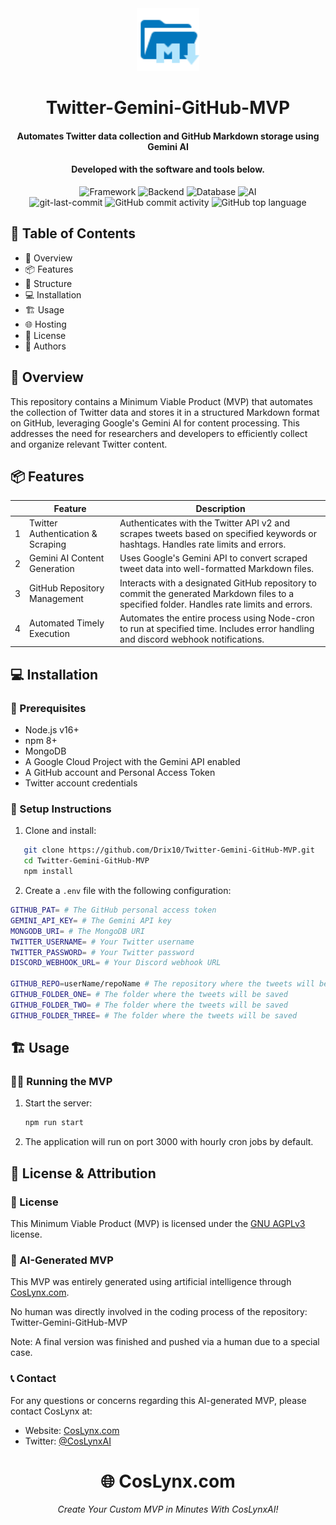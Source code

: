 <div class="hero-icon" align="center">
  <img src="https://raw.githubusercontent.com/PKief/vscode-material-icon-theme/ec559a9f6bfd399b82bb44393651661b08aaf7ba/icons/folder-markdown-open.svg" width="100" />
</div>

<h1 align="center">
Twitter-Gemini-GitHub-MVP
</h1>
<h4 align="center">Automates Twitter data collection and GitHub Markdown storage using Gemini AI</h4>
<h4 align="center">Developed with the software and tools below.</h4>
<div class="badges" align="center">
  <img src="https://img.shields.io/badge/Framework-Node.js%20with%20Express.js-blue" alt="Framework">
  <img src="https://img.shields.io/badge/Backend-JavaScript-red" alt="Backend">
  <img src="https://img.shields.io/badge/Database-MongoDB-blue" alt="Database">
  <img src="https://img.shields.io/badge/AI-Google%20Gemini-black" alt="AI">
</div>
<div class="badges" align="center">
  <img src="https://img.shields.io/github/last-commit/Drix10/Twitter-Gemini-GitHub-MVP?style=flat-square&color=5D6D7E" alt="git-last-commit" />
  <img src="https://img.shields.io/github/commit-activity/m/Drix10/Twitter-Gemini-GitHub-MVP?style=flat-square&color=5D6D7E" alt="GitHub commit activity" />
  <img src="https://img.shields.io/github/languages/top/Drix10/Twitter-Gemini-GitHub-MVP?style=flat-square&color=5D6D7E" alt="GitHub top language" />
</div>

## 📑 Table of Contents

- 📍 Overview
- 📦 Features
- 📂 Structure
- 💻 Installation
- 🏗️ Usage
- 🌐 Hosting
- 📄 License
- 👏 Authors

## 📍 Overview

This repository contains a Minimum Viable Product (MVP) that automates the collection of Twitter data and stores it in a structured Markdown format on GitHub, leveraging Google's Gemini AI for content processing. This addresses the need for researchers and developers to efficiently collect and organize relevant Twitter content.

## 📦 Features

|     | Feature                           | Description                                                                                                                                 |
| --- | --------------------------------- | ------------------------------------------------------------------------------------------------------------------------------------------- |
| 1   | Twitter Authentication & Scraping | Authenticates with the Twitter API v2 and scrapes tweets based on specified keywords or hashtags. Handles rate limits and errors.           |
| 2   | Gemini AI Content Generation      | Uses Google's Gemini API to convert scraped tweet data into well-formatted Markdown files.                                                  |
| 3   | GitHub Repository Management      | Interacts with a designated GitHub repository to commit the generated Markdown files to a specified folder. Handles rate limits and errors. |
| 4   | Automated Timely Execution        | Automates the entire process using Node-cron to run at specified time. Includes error handling and discord webhook notifications.           |

## 💻 Installation

### 🔧 Prerequisites

- Node.js v16+
- npm 8+
- MongoDB
- A Google Cloud Project with the Gemini API enabled
- A GitHub account and Personal Access Token
- Twitter account credentials

### 🚀 Setup Instructions

1. Clone and install:

```bash
   git clone https://github.com/Drix10/Twitter-Gemini-GitHub-MVP.git
   cd Twitter-Gemini-GitHub-MVP
   npm install
```

2. Create a `.env` file with the following configuration:

```bash
GITHUB_PAT= # The GitHub personal access token
GEMINI_API_KEY= # The Gemini API key
MONGODB_URI= # The MongoDB URI
TWITTER_USERNAME= # Your Twitter username
TWITTER_PASSWORD= # Your Twitter password
DISCORD_WEBHOOK_URL= # Your Discord webhook URL

GITHUB_REPO=userName/repoName # The repository where the tweets will be saved
GITHUB_FOLDER_ONE= # The folder where the tweets will be saved
GITHUB_FOLDER_TWO= # The folder where the tweets will be saved
GITHUB_FOLDER_THREE= # The folder where the tweets will be saved
```

## 🏗️ Usage

### 🏃‍♂️ Running the MVP

1. Start the server:
   ```bash
   npm run start
   ```
2. The application will run on port 3000 with hourly cron jobs by default.

## 📄 License & Attribution

### 📄 License

This Minimum Viable Product (MVP) is licensed under the [GNU AGPLv3](https://choosealicense.com/licenses/agpl-3.0/) license.

### 🤖 AI-Generated MVP

This MVP was entirely generated using artificial intelligence through [CosLynx.com](https://coslynx.com).

No human was directly involved in the coding process of the repository: Twitter-Gemini-GitHub-MVP

Note: A final version was finished and pushed via a human due to a special case.

### 📞 Contact

For any questions or concerns regarding this AI-generated MVP, please contact CosLynx at:

- Website: [CosLynx.com](https://coslynx.com)
- Twitter: [@CosLynxAI](https://x.com/CosLynxAI)

<p align="center">
  <h1 align="center">🌐 CosLynx.com</h1>
</p>
<p align="center">
  <em>Create Your Custom MVP in Minutes With CosLynxAI!</em>
</p>
<div class="badges" align="center">
<img src="https://img.shields.io/badge/Developers-Drix10,_Kais_Radwan-red" alt="">
<img src="https://img.shields.io/badge/Website-CosLynx.com-blue" alt="">
<img src="https://img.shields.io/badge/Backed_by-Google,_Microsoft_&_Amazon_for_Startups-red" alt="">
<img src="https://img.shields.io/badge/Finalist-Backdrop_Build_v4,_v6-black" alt="">
</div>
